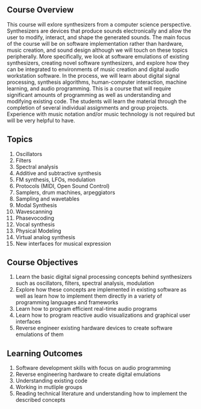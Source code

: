 ## Course Overview 

This course will exlore synthesizers from a computer science perspective. Synthesizers are devices that produce sounds electronically and allow the user to modify, interact, and shape the generated sounds. The main focus 
of the course will be on software implementation rather than hardware, music creation, and sound design although we will touch on these topics peripherally. More specifically, we look at software emulations of existing synthesizers, 
creating novel software synthesizers, and explore how they can be integrated to environments of music creation and digital audio workstation software. In the process, we will learn about digital signal processing, synthesis algorithms, human-computer interaction,
machine learning, and audio programming. This is a course that will require significant amounts of programming as well as understanding and modifying existing code. The students will learn the material through the completion of several individual assignments 
and group projects. Experience with music notation and/or music technology is not required but will be very helpful to have. 


## Topics 

1. Oscillators
2. Filters
3. Spectral analysis
4. Additive and subtractive synthesis
5. FM synthesis, LFOs, modulation
6. Protocols (MIDI, Open Sound Control)
7. Samplers, drum machines, arpeggiators
8. Sampling and wavetables
9. Modal Synthesis
10. Wavescanning
11. Phasevocoding
12. Vocal synthesis
13. Physical Modeling
14. Virtual analog synthesis
15. New interfaces for musical expression



## Course Objectives 

1. Learn the basic digital signal processing concepts behind synthesizers such as oscillators, filters, spectral analysis, modulation 
2. Explore how these concepts are implemented in existing software as well as learn how to implement them directly in a variety 
of programming languages and frameworks 
3. Learn how to program efficient real-time audio programs 
4. Learn how to program reactive audio visualizations and graphical user interfaces 
5. Reverse engineer existing hardware devices to create software emulations of them 


## Learning Outcomes

1. Software development skills with focus on audio programming 
2. Reverse engineering hardware to create digital emulations 
3. Understanding existing code 
4. Working in mutliple groups 
5. Reading technical literature and understanding how to implement the described concepts 
